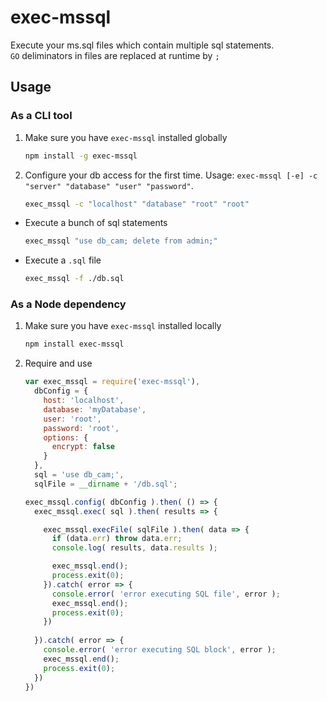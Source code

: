 exec-mssql
=======

Execute your ms.sql files which contain multiple sql statements.\
`GO` deliminators in files are replaced at runtime by `;`

## Usage

### As a CLI tool

1. Make sure you have `exec-mssql` installed globally
	```sh
	npm install -g exec-mssql
	```

2. Configure your db access for the first time. Usage: `exec-mssql [-e] -c "server" "database" "user" "password"`.
	```sh
	exec_mssql -c "localhost" "database" "root" "root"
	```

- Execute a bunch of sql statements
	```sh
	exec_mssql "use db_cam; delete from admin;"
	```

- Execute a `.sql` file
	```sh
	exec_mssql -f ./db.sql
	```

### As a Node dependency

1. Make sure you have `exec-mssql` installed locally
	```sh
	npm install exec-mssql
	```

2. Require and use
	```js
    var exec_mssql = require('exec-mssql'),
      dbConfig = {
        host: 'localhost',
        database: 'myDatabase',
        user: 'root',
        password: 'root',
        options: {
          encrypt: false
        }
      },
      sql = 'use db_cam;',
      sqlFile = __dirname + '/db.sql';

    exec_mssql.config( dbConfig ).then( () => {
      exec_mssql.exec( sql ).then( results => {

        exec_mssql.execFile( sqlFile ).then( data => {
          if (data.err) throw data.err;
          console.log( results, data.results );

          exec_mssql.end();
          process.exit(0);
        }).catch( error => {
          console.error( 'error executing SQL file', error );
          exec_mssql.end();
          process.exit(0);
        })
      
      }).catch( error => {
        console.error( 'error executing SQL block', error );
        exec_mssql.end();
        process.exit(0);
      })
    })
